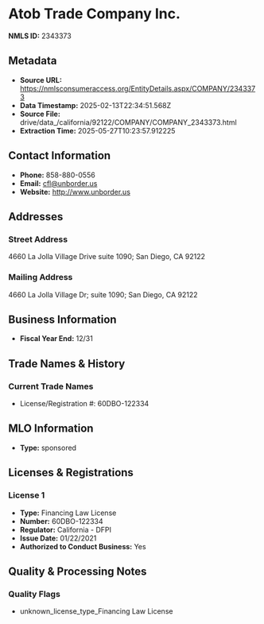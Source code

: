 # Atob Trade Company Inc.

**NMLS ID:** 2343373

## Metadata
- **Source URL:** https://nmlsconsumeraccess.org/EntityDetails.aspx/COMPANY/2343373
- **Data Timestamp:** 2025-02-13T22:34:51.568Z
- **Source File:** drive/data_/california/92122/COMPANY/COMPANY_2343373.html
- **Extraction Time:** 2025-05-27T10:23:57.912225

## Contact Information
- **Phone:** 858-880-0556
- **Email:** cfl@unborder.us
- **Website:** http://www.unborder.us

## Addresses
### Street Address
4660 La Jolla Village Drive suite 1090; San Diego, CA 92122

### Mailing Address
4660 La Jolla Village Dr; suite 1090; San Diego, CA 92122

## Business Information
- **Fiscal Year End:** 12/31

## Trade Names & History
### Current Trade Names
- License/Registration #: 60DBO-122334

## MLO Information
- **Type:** sponsored

## Licenses & Registrations

### License 1
- **Type:** Financing Law License
- **Number:** 60DBO-122334
- **Regulator:** California - DFPI
- **Issue Date:** 01/22/2021
- **Authorized to Conduct Business:** Yes

## Quality & Processing Notes
### Quality Flags
- unknown_license_type_Financing Law License
